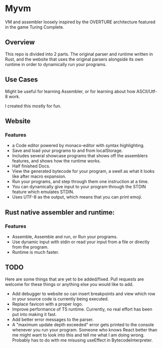 # Myvm

VM and assembler loosely inspired by the OVERTURE architecture featured in the game Turing Complete.

## Overview

This repo is divided into 2 parts. The original parser and runtime written in Rust, and the website that uses the
original parsers alongside its own runtime in order to dynamically run your programs.

## Use Cases

Might be useful for learning Assembler, or for learning about how ASCII/Utf-8 work.

I created this mostly for fun.

## Website

### Features

- a Code editor powered by monaco-editor with syntax highlighting.
- Save and load your programs to and from localStorage.
- Includes several showcase programs that shows off the assemblers features, and shows how the runtime works.
- Half finished Docs.
- View the generated bytecode for your program, a swell as what it looks like after macro expansion.
- Run your programs, and step through them one instruction at a time.
- You can dynamically give input to your program through the STDIN feature which emulates STDIN.
- Uses UTF-8 as the output, which means that you can print emoji.

## Rust native assembler and runtime:

### Features

- Assemble, Assemble and run, or Run your programs.
- Use dynamic input with stdin or read your input from a file or directly from the program.
- Runtime is much faster.

## TODO

Here are some things that are yet to be added/fixed. Pull requests are welcome for these things or anything else you
would like to add.

- Add debugger to website so can insert breakpoints and view which row in your source code is currently being executed.
- Replace favicon with a proper logo.
- Improve performance of TS runtime. Currently, no real effort has been put into making it fast.
- Add better error messages to the parser.
- A "maximum update depth exceeded" error gets printed to the console whenever you run your program. Someone who knows
  React better than me might want to look into this and tell me what I am doing wrong. Probably has to do with me
  misusing useEffect in BytecodeInterpreter.